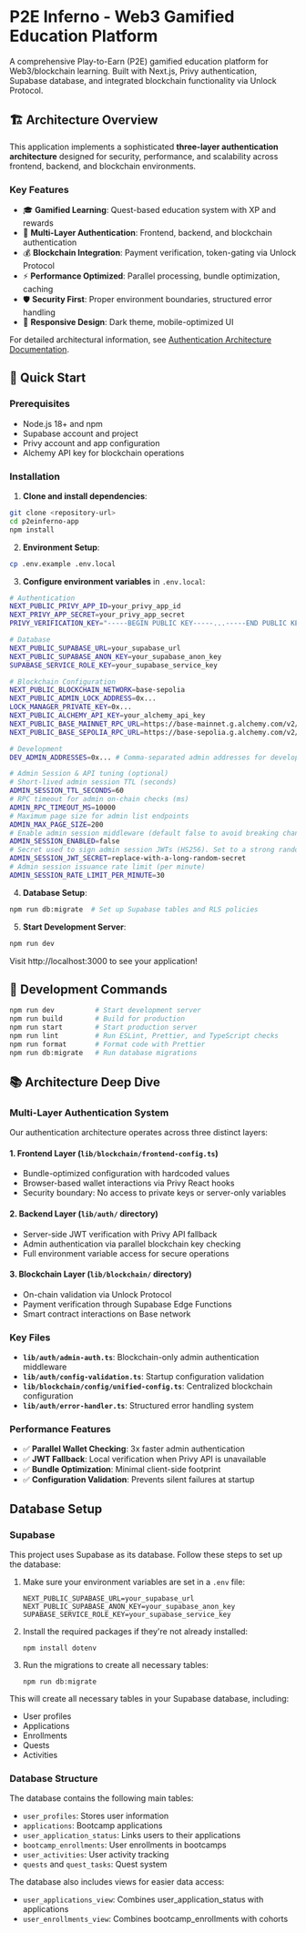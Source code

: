 # P2E Inferno - Web3 Gamified Education Platform

A comprehensive Play-to-Earn (P2E) gamified education platform for Web3/blockchain learning. Built with Next.js, Privy authentication, Supabase database, and integrated blockchain functionality via Unlock Protocol.

## 🏗️ Architecture Overview

This application implements a sophisticated **three-layer authentication architecture** designed for security, performance, and scalability across frontend, backend, and blockchain environments.

### Key Features

- 🎓 **Gamified Learning**: Quest-based education system with XP and rewards
- 🔐 **Multi-Layer Authentication**: Frontend, backend, and blockchain authentication
- 💰 **Blockchain Integration**: Payment verification, token-gating via Unlock Protocol  
- ⚡ **Performance Optimized**: Parallel processing, bundle optimization, caching
- 🛡️ **Security First**: Proper environment boundaries, structured error handling
- 📱 **Responsive Design**: Dark theme, mobile-optimized UI

For detailed architectural information, see [Authentication Architecture Documentation](./docs/AUTHENTICATION_ARCHITECTURE.md).

## 🚀 Quick Start

### Prerequisites

- Node.js 18+ and npm
- Supabase account and project
- Privy account and app configuration
- Alchemy API key for blockchain operations

### Installation

1. **Clone and install dependencies**:
```bash
git clone <repository-url>
cd p2einferno-app
npm install
```

2. **Environment Setup**:
```bash
cp .env.example .env.local
```

3. **Configure environment variables** in `.env.local`:

```bash
# Authentication
NEXT_PUBLIC_PRIVY_APP_ID=your_privy_app_id
NEXT_PRIVY_APP_SECRET=your_privy_app_secret
PRIVY_VERIFICATION_KEY="-----BEGIN PUBLIC KEY-----...-----END PUBLIC KEY-----"

# Database
NEXT_PUBLIC_SUPABASE_URL=your_supabase_url
NEXT_PUBLIC_SUPABASE_ANON_KEY=your_supabase_anon_key
SUPABASE_SERVICE_ROLE_KEY=your_supabase_service_key

# Blockchain Configuration
NEXT_PUBLIC_BLOCKCHAIN_NETWORK=base-sepolia
NEXT_PUBLIC_ADMIN_LOCK_ADDRESS=0x...
LOCK_MANAGER_PRIVATE_KEY=0x...
NEXT_PUBLIC_ALCHEMY_API_KEY=your_alchemy_api_key
NEXT_PUBLIC_BASE_MAINNET_RPC_URL=https://base-mainnet.g.alchemy.com/v2/
NEXT_PUBLIC_BASE_SEPOLIA_RPC_URL=https://base-sepolia.g.alchemy.com/v2/

# Development
DEV_ADMIN_ADDRESSES=0x... # Comma-separated admin addresses for development

# Admin Session & API tuning (optional)
# Short‑lived admin session TTL (seconds)
ADMIN_SESSION_TTL_SECONDS=60
# RPC timeout for admin on‑chain checks (ms)
ADMIN_RPC_TIMEOUT_MS=10000
# Maximum page size for admin list endpoints
ADMIN_MAX_PAGE_SIZE=200
# Enable admin session middleware (default false to avoid breaking changes)
ADMIN_SESSION_ENABLED=false
# Secret used to sign admin session JWTs (HS256). Set to a strong random value in production.
ADMIN_SESSION_JWT_SECRET=replace-with-a-long-random-secret
# Admin session issuance rate limit (per minute)
ADMIN_SESSION_RATE_LIMIT_PER_MINUTE=30
```

4. **Database Setup**:
```bash
npm run db:migrate  # Set up Supabase tables and RLS policies
```

5. **Start Development Server**:
```bash
npm run dev
```

Visit http://localhost:3000 to see your application!

## 🎯 Development Commands

```bash
npm run dev          # Start development server
npm run build        # Build for production  
npm run start        # Start production server
npm run lint         # Run ESLint, Prettier, and TypeScript checks
npm run format       # Format code with Prettier
npm run db:migrate   # Run database migrations
```

## 📚 Architecture Deep Dive

### Multi-Layer Authentication System

Our authentication architecture operates across three distinct layers:

#### 1. **Frontend Layer** (`lib/blockchain/frontend-config.ts`)
- Bundle-optimized configuration with hardcoded values
- Browser-based wallet interactions via Privy React hooks  
- Security boundary: No access to private keys or server-only variables

#### 2. **Backend Layer** (`lib/auth/` directory)
- Server-side JWT verification with Privy API fallback
- Admin authentication via parallel blockchain key checking
- Full environment variable access for secure operations

#### 3. **Blockchain Layer** (`lib/blockchain/` directory)  
- On-chain validation via Unlock Protocol
- Payment verification through Supabase Edge Functions
- Smart contract interactions on Base network

### Key Files

- **`lib/auth/admin-auth.ts`**: Blockchain-only admin authentication middleware
- **`lib/auth/config-validation.ts`**: Startup configuration validation  
- **`lib/blockchain/config/unified-config.ts`**: Centralized blockchain configuration
- **`lib/auth/error-handler.ts`**: Structured error handling system

### Performance Features

- ✅ **Parallel Wallet Checking**: 3x faster admin authentication  
- ✅ **JWT Fallback**: Local verification when Privy API is unavailable
- ✅ **Bundle Optimization**: Minimal client-side footprint
- ✅ **Configuration Validation**: Prevents silent failures at startup

## Database Setup

### Supabase

This project uses Supabase as its database. Follow these steps to set up the database:

1. Make sure your environment variables are set in a `.env` file:

   ```
   NEXT_PUBLIC_SUPABASE_URL=your_supabase_url
   NEXT_PUBLIC_SUPABASE_ANON_KEY=your_supabase_anon_key
   SUPABASE_SERVICE_ROLE_KEY=your_supabase_service_key
   ```

2. Install the required packages if they're not already installed:

   ```
   npm install dotenv
   ```

3. Run the migrations to create all necessary tables:
   ```
   npm run db:migrate
   ```

This will create all necessary tables in your Supabase database, including:

- User profiles
- Applications
- Enrollments
- Quests
- Activities

### Database Structure

The database contains the following main tables:

- `user_profiles`: Stores user information
- `applications`: Bootcamp applications
- `user_application_status`: Links users to their applications
- `bootcamp_enrollments`: User enrollments in bootcamps
- `user_activities`: User activity tracking
- `quests` and `quest_tasks`: Quest system

The database also includes views for easier data access:

- `user_applications_view`: Combines user_application_status with applications
- `user_enrollments_view`: Combines bootcamp_enrollments with cohorts
